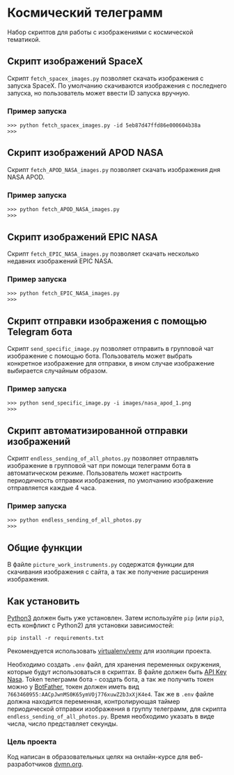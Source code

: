 # Космический телеграмм

Набор скриптов для работы с изображениями с космической тематикой.

## Скрипт изображений SpaceX

Скрипт `fetch_spacex_images.py` позволяет скачать изображения с запуска SpaceX.
По умолчанию скачиваются изображения с последнего запуска, но пользователь
может ввести ID запуска вручную.

### Пример запуска

```
>>> python fetch_spacex_images.py -id 5eb87d47ffd86e000604b38a
>>>
```

## Скрипт изображений APOD NASA

Скрипт `fetch_APOD_NASA_images.py` позволяет скачать изображения дня NASA APOD.

### Пример запуска

```
>>> python fetch_APOD_NASA_images.py
>>>
```

## Скрипт изображений EPIC NASA

Скрипт `fetch_EPIC_NASA_images.py` позволяет скачать несколько недавних изображений
EPIC NASA.

### Пример запуска

```
>>> python fetch_EPIC_NASA_images.py
>>>
```

## Скрипт отправки изображения с помощью Telegram бота

Скрипт `send_specific_image.py` позволяет отправить в групповой чат изображение
с помощью бота. Пользователь может выбрать конкретное изображение для отправки,
в ином случае изображение выбирается случайным образом.

### Пример запуска

```
>>> python send_specific_image.py -i images/nasa_apod_1.png
>>>
```

## Скрипт автоматизированной отправки изображений 

Скрипт `endless_sending_of_all_photos.py` позволяет отправлять изображение
в групповой чат при помощи телеграмм бота в автоматическом режиме. Пользователь
может настроить периодичность отправки изображения, по умолчанию изображение
отправляется каждые 4 часа. 

### Пример запуска

```
>>> python endless_sending_of_all_photos.py
>>>
```

## Общие функции

В файле `picture_work_instruments.py` содержатся функции для скачивания изображения
с сайта, а так же получение расширения изображения.

## Как установить

[Python3](https://www.python.org/downloads/) должен быть уже установлен.
Затем используйте `pip` (или `pip3`, есть конфликт с Python2)
для установки зависимостей:
```
pip install -r requirements.txt
```

Рекомендуется использовать [virtualenv/venv](https://docs.python.org/3/library/venv.html)
для изоляции проекта.

Необходимо создать `.env` файл, для хранения переменных окружения,
которые будут использоваться в скриптах. В файле должен быть [API Key Nasa](https://api.nasa.gov/#signUp).
Token телеграмм бота - создать бота, а так же получить токен можно
у [BotFather](https://telegram.me/BotFather), токен должен иметь вид
`7663460955:AACpJwnMS0K65ymVOj776xuwZ2b3xXjK4e4`. Так же в `.env` файле
должна находится переменная, контролирующая таймер периодической отправки
изображения в группу телеграмм, для скрипта `endless_sending_of_all_photos.py`.
Время необходимо указать в виде числа, число представляет секунды. 

### Цель проекта

Код написан в образовательных целях на онлайн-курсе
для веб-разработчиков [dvmn.org](https://dvmn.org/).